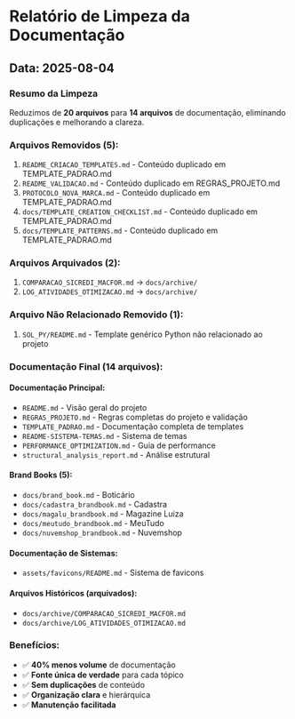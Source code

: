 # Relatório de Limpeza da Documentação

## Data: 2025-08-04

### Resumo da Limpeza

Reduzimos de **20 arquivos** para **14 arquivos** de documentação, eliminando duplicações e melhorando a clareza.

### Arquivos Removidos (5):
1. `README_CRIACAO_TEMPLATES.md` - Conteúdo duplicado em TEMPLATE_PADRAO.md
2. `README_VALIDACAO.md` - Conteúdo duplicado em REGRAS_PROJETO.md
3. `PROTOCOLO_NOVA_MARCA.md` - Conteúdo duplicado em TEMPLATE_PADRAO.md
4. `docs/TEMPLATE_CREATION_CHECKLIST.md` - Conteúdo duplicado em TEMPLATE_PADRAO.md
5. `docs/TEMPLATE_PATTERNS.md` - Conteúdo duplicado em TEMPLATE_PADRAO.md

### Arquivos Arquivados (2):
1. `COMPARACAO_SICREDI_MACFOR.md` → `docs/archive/`
2. `LOG_ATIVIDADES_OTIMIZACAO.md` → `docs/archive/`

### Arquivo Não Relacionado Removido (1):
1. `SOL_PY/README.md` - Template genérico Python não relacionado ao projeto

### Documentação Final (14 arquivos):

#### Documentação Principal:
- `README.md` - Visão geral do projeto
- `REGRAS_PROJETO.md` - Regras completas do projeto e validação
- `TEMPLATE_PADRAO.md` - Documentação completa de templates
- `README-SISTEMA-TEMAS.md` - Sistema de temas
- `PERFORMANCE_OPTIMIZATION.md` - Guia de performance
- `structural_analysis_report.md` - Análise estrutural

#### Brand Books (5):
- `docs/brand_book.md` - Boticário
- `docs/cadastra_brandbook.md` - Cadastra
- `docs/magalu_brandbook.md` - Magazine Luiza
- `docs/meutudo_brandbook.md` - MeuTudo
- `docs/nuvemshop_brandbook.md` - Nuvemshop

#### Documentação de Sistemas:
- `assets/favicons/README.md` - Sistema de favicons

#### Arquivos Históricos (arquivados):
- `docs/archive/COMPARACAO_SICREDI_MACFOR.md`
- `docs/archive/LOG_ATIVIDADES_OTIMIZACAO.md`

### Benefícios:
- ✅ **40% menos volume** de documentação
- ✅ **Fonte única de verdade** para cada tópico
- ✅ **Sem duplicações** de conteúdo
- ✅ **Organização clara** e hierárquica
- ✅ **Manutenção facilitada**